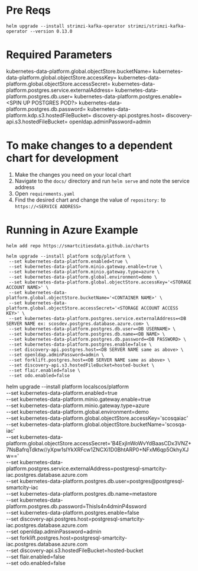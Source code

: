 # Pre Reqs
`helm upgrade --install strimzi-kafka-operator strimzi/strimzi-kafka-operator --version 0.13.0`

# Required Parameters
kubernetes-data-platform.global.objectStore.bucketName=<S3 BUCKET NAME HERE>
kubernetes-data-platform.global.objectStore.accessKey=<S3 BUCKET ACCESS KEY HERE>
kubernetes-data-platform.global.objectStore.accessSecret=<S3 BUCKET SECRET HERE>
kubernetes-data-platform.postgres.service.externalAddress=<POSTGRES DB LOCATION HERE >
kubernetes-data-platform.postgres.db.user=<POSTGRES DB USER HERE>
kubernetes-data-platform.postgres.enable=<SPIN UP POSTGRES POD?>
kubernetes-data-platform.postgres.db.password=<POSTGRES DB PASSWORD HERE>
kubernetes-data-platform.kdp.s3.hostedFileBucket=<BUCKET NAME HERE>
discovery-api.postgres.host=<HOST HERE>
discovery-api.s3.hostedFileBucket=<HOST HERE>
openldap.adminPassword=admin

# To make changes to a dependent chart for development
1. Make the changes you need on your local chart
2. Navigate to the `docs/` directory and run `helm serve` and note the service address
3. Open `requirements.yaml`
4. Find the desired chart and change the value of `repository:` to `https://<SERVICE ADDRESS>`

# Running in Azure Example
`helm add repo https://smartcitiesdata.github.io/charts`
```
helm upgrade --install platform scdp/platform \
 --set kubernetes-data-platform.enabled=true \
 --set kubernetes-data-platform.minio.gateway.enable=true \
 --set kubernetes-data-platform.minio.gateway.type=azure \
 --set kubernetes-data-platform.global.environment=demo \
 --set kubernetes-data-platform.global.objectStore.accessKey='<STORAGE ACCOUNT NAME>' \
 --set kubernetes-data-platform.global.objectStore.bucketName='<CONTAINER NAME>' \
 --set kubernetes-data-platform.global.objectStore.accessSecret='<STORAGE ACCOUNT ACCESS KEY>' \
 --set kubernetes-data-platform.postgres.service.externalAddress=<DB SERVER NAME ex: scosdev.postgres.database.azure.com> \
 --set kubernetes-data-platform.postgres.db.user=<DB USERNAME> \
 --set kubernetes-data-platform.postgres.db.name=<DB NAME> \
 --set kubernetes-data-platform.postgres.db.password=<DB PASSWORD> \
 --set kubernetes-data-platform.postgres.enable=false \
 --set discovery-api.postgres.host=<DB SERVER NAME same as above> \
 --set openldap.adminPassword=admin \
 --set forklift.postgres.host=<DB SERVER NAME same as above> \
 --set discovery-api.s3.hostedFileBucket=hosted-bucket \
 --set flair.enabled=false \
 --set odo.enabled=false
 ```

 helm upgrade --install platform localscos/platform \
  --set kubernetes-data-platform.enabled=true \
  --set kubernetes-data-platform.minio.gateway.enable=true \
  --set kubernetes-data-platform.minio.gateway.type=azure \
  --set kubernetes-data-platform.global.environment=demo \
  --set kubernetes-data-platform.global.objectStore.accessKey='scosqaiac' \
  --set kubernetes-data-platform.global.objectStore.bucketName='scosqa-iac' \
  --set kubernetes-data-platform.global.objectStore.accessSecret='B4ExjInWoWvYdBaasCDx3VNZ+7NsBafrqTdktw//yXpw1sIYkXRFcw1ZNCXi1D0BhtARP0+NFxM6qp5OkhyXJw==' \
  --set kubernetes-data-platform.postgres.service.externalAddress=postgresql-smartcity-iac.postgres.database.azure.com \
  --set kubernetes-data-platform.postgres.db.user=postgres@postgresql-smartcity-iac \
  --set kubernetes-data-platform.postgres.db.name=metastore \
  --set kubernetes-data-platform.postgres.db.password=ThisIs4n4dminP4ssword \
  --set kubernetes-data-platform.postgres.enable=false \
  --set discovery-api.postgres.host=postgresql-smartcity-iac.postgres.database.azure.com \
  --set openldap.adminPassword=admin \
  --set forklift.postgres.host=postgresql-smartcity-iac.postgres.database.azure.com \
  --set discovery-api.s3.hostedFileBucket=hosted-bucket \
  --set flair.enabled=false \
  --set odo.enabled=false
